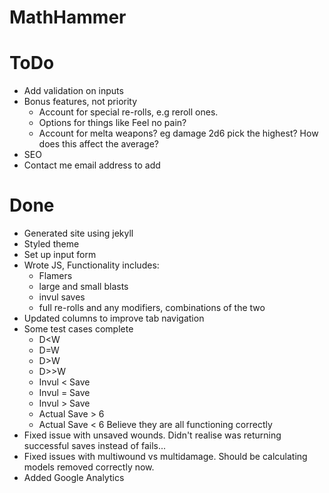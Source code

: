 # MathHammer

# ToDo
* Add validation on inputs
* Bonus features, not priority
	* Account for special re-rolls, e.g reroll ones.
	* Options for things like Feel no pain?
	* Account for melta weapons? eg damage 2d6 pick the highest? How does this affect the average? 
* SEO
* Contact me email address to add


# Done
* Generated site using jekyll
* Styled theme
* Set up input form
* Wrote JS, Functionality includes:
	* Flamers
	* large and small blasts
	* invul saves
	* full re-rolls and any modifiers, combinations of the two
* Updated columns to improve tab navigation
* Some test cases complete
	* D<W
	* D=W
	* D>W
	* D>>W
	* Invul < Save
	* Invul = Save
	* Invul > Save
	* Actual Save > 6
	* Actual Save < 6
	Believe they are all functioning correctly
* Fixed issue with unsaved wounds. Didn't realise was returning successful saves instead of fails...
* Fixed issues with multiwound vs multidamage. Should be calculating models removed correctly now.
* Added Google Analytics

